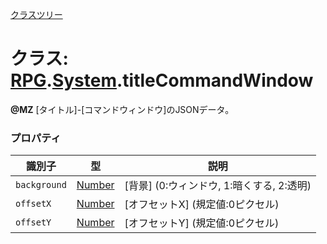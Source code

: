 [クラスツリー](index.md)

# クラス: [RPG](RPG.md).[System](RPG.System.md).titleCommandWindow
**@MZ** [タイトル]-[コマンドウィンドウ]のJSONデータ。

### プロパティ

| 識別子 | 型 | 説明 |
| --- | --- | --- |
| `background` | [Number](Number.md) | [背景] (0:ウィンドウ, 1:暗くする, 2:透明)|
| `offsetX` | [Number](Number.md) | [オフセットX] (規定値:0ピクセル) |
| `offsetY` | [Number](Number.md) | [オフセットY] (規定値:0ピクセル) |